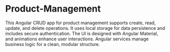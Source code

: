 # Product-Management
This Angular CRUD app for product management supports create, read, update, and delete operations. It uses local storage for data persistence and includes secure authentication. The UI is designed with Angular Material, and animations enhance user interactions. Angular services manage business logic for a clean, modular structure.
